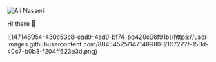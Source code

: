 ![Ali Nasseri](https://user-images.githubusercontent.com/88454525/147152149-3ef032fe-0f0c-4824-a109-42836c6e1e6b.png)








Hi there 👋

<!--
**ali-d-nasseri/ali-d-nasseri** is a ✨ _special_ ✨ repository because its `README.md` (this file) appears on your GitHub profile.

Here are some ideas to get you started:

- 🔭 I’m currently working on ...
- 🌱 I’m currently learning ...
- 👯 I’m looking to collaborate on ...
- 🤔 I’m looking for help with ...
- 💬 Ask me about ...
- 📫 How to reach me: ...
- 😄 Pronouns: ...
- ⚡ Fun fact: ...
-->![147148954-430c53c8-ead9-4ad9-bf74-be420c96f91b](https://user-images.githubusercontent.com/88454525/147148980-2167277f-158d-40c7-b0b3-f204ff623e3d.png)

